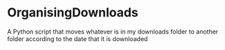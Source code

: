 # OrganisingDownloads
A Python script that moves whatever is in my downloads folder to another folder according to the date that it is downloaded
